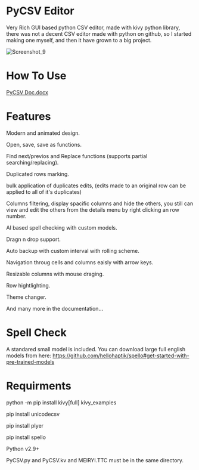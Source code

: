 # PyCSV Editor

Very Rich GUI based python CSV editor, made with kivy python library, there was not a decent CSV editor made with python on github, so I started making one myself, and then it have grown to a big project.

![Screenshot_9](https://user-images.githubusercontent.com/16827679/158036991-8efbebbd-4131-41d5-9888-fb3dfd62585f.png)


# How To Use

[PyCSV Doc.docx](https://github.com/AhmedAhmedEG/PyCSV/files/8238569/PyCSV.Doc.docx)


# Features

Modern and animated design.

Open, save, save as functions.

Find next/previos and Replace functions (supports partial searching/replacing).

Duplicated rows marking.

bulk application of duplicates edits, (edits made to an original row can be applied to all of it's duplicates)

Columns filtering, display spacific columns and hide the others, you still can view and edit the others from the details menu by right clicking an row number.

AI based spell checking with custom models.

Dragn n drop support.

Auto backup with custom interval with rolling scheme.

Navigation throug cells and columns eaisly with arrow keys.

Resizable columns with mouse draging.

Row hightlighting.

Theme changer.

And many more in the documentation...

# Spell Check

A standared small model is included.
You can download large full english models from here: https://github.com/hellohaptik/spello#get-started-with-pre-trained-models

# Requirments

python -m pip install kivy[full] kivy_examples

pip install unicodecsv

pip install plyer

pip install spello

Python v2.9+

PyCSV.py and PyCSV.kv and MEIRYI.TTC must be in the same directory.
